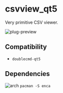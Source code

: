csvview_qt5
========
Very primitive CSV viewer.

![plug-preview](https://i.imgur.com/z4E0Sml.png)

## Compatibility
- `doublecmd-qt5`

## Dependencies
![arch](https://wiki.archlinux.org/favicon.ico) `pacman -S enca`

